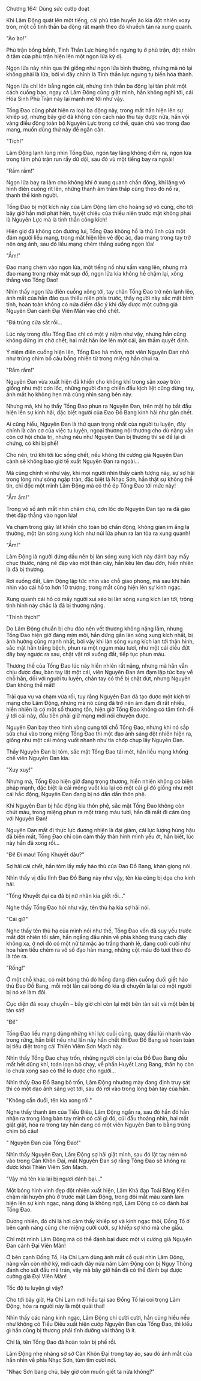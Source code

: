 




Chương 164: Dùng sức cướp đoạt


Khi Lâm Động quát lên một tiếng, cái phù trận huyền ảo kia đột nhiên xoay tròn, một cỗ tinh thần ba động rất mạnh theo đó khuếch tán ra xung quanh.

"Ào ào!"

Phù trận bồng bềnh, Tinh Thần Lực hùng hồn ngưng tụ ở phù trận, đột nhiên ở tâm của phù trận hiện lên một ngọn lửa kỳ dị.

Ngọn lửa này nhìn qua thì giống như ngọn lửa bình thường, nhưng mà nó lại không phải là lửa, bởi vì đây chính là Tinh thần lực ngưng tụ biến hóa thành.

Ngọn lửa chỉ lớn bằng ngón cái, nhưng tinh thần ba động lại tán phát một cách cuồng bạo, ngay cả Lâm Động cũng giật mình, hắn không nghĩ tới, cái Hóa Sinh Phù Trận này lại mạnh mẽ tới như vậy.

Tống Đao cũng phát hiện ra loại ba động này, trong mắt hắn hiện lên sự khiếp sợ, nhưng bây giờ đã không còn cách nào thu tay được nữa, hắn vội vàng điều động toàn bộ Nguyên Lực trong cơ thể, quán chú vào trong đao mang, muốn dùng thứ này để ngăn cản.

"Tích!"

Lâm Động lạnh lùng nhìn Tống Đao, ngón tay lăng không điểm ra, ngọn lửa trong tâm phù trận run rẩy dữ dội, sau đó vù một tiếng bay ra ngoài!

"Rầm rầm!"

Ngọn lửa bay ra làm cho không khí ở xung quanh chấn động, khí lãng vô hình điên cuồng rít lên, những thanh âm trầm thấp cũng theo đó nổ ra, thanh thế kinh người.

Tống Đao bị một kích này của Lâm Động làm cho hoảng sợ vô cùng, cho tới bây giờ hắn mới phát hiện, tuyệt chiêu của thiếu niên trước mặt không phải là Nguyên Lực mà là tinh thần công kích!

Hiện giờ đã không còn đường lui, Tống Đao không hổ là thủ lĩnh của một đám người liều mạng, trong mắt hiện lên vẻ độc ác, đao mang trong tay trở nên óng ánh, sau đó liều mạng chém thẳng xuống ngọn lửa!

"Ầm!"

Đao mang chém vào ngọn lửa, một tiếng nổ như sấm vang lên, nhưng mà đao mang trong nháy mắt sụp đổ, ngọn lửa kia không hề chậm lại, xông thẳng vào Tống Đao!

Nhìn thấy ngọn lửa điên cuồng xông tới, tay chân Tống Đao trở nên lạnh lẽo, ánh mắt của hắn đảo qua thiếu niên phía trước, thấy người này sắc mặt bình tĩnh, hoàn toàn không có nửa điểm đắc ý khi đẩy được một cường giả Nguyên Đan cảnh Đại Viên Mãn vào chỗ chết.

"Đá trúng cửa sắt rồi...

Lúc này trong đầu Tống Đao chỉ có một ý niệm như vậy, nhưng hắn cũng không đứng im chờ chết, hai mắt hắn lóe lên một cái, âm thầm quyết định.

Ý niệm điên cuồng hiện lên, Tống Đao há mồm, một viên Nguyên Đan nhỏ như trúng chim bồ câu bỗng nhiên từ trong miệng hắn chui ra.

"Rầm rầm!"

Nguyên Đan vừa xuất hiện đã khiến cho không khí trong sân xoay tròn giống như một cơn lốc, những người đang chiến đấu kịch liệt cũng dừng tay, ánh mắt họ không hẹn mà cùng nhìn sang bên này.

Nhưng mà, khi họ thấy Tống Đao phun ra Nguyên Đan, trên mặt họ bắt đầu hiện lên sự kinh hãi, đặc biệt người của Đao Đồ Bang kinh hãi như gần chết.

Ai cũng hiểu, Nguyên Đan là thứ quan trọng nhất của người tu luyện, đây chính là căn cơ của việc tu luyện, ngoại thương nội thương cho dù nặng vẫn còn cơ hội chữa trị, nhưng nếu như Nguyên Đan bị thương thì sẽ để lại di chứng, có khi bị phế!

Cho nên, trừ khi tới lúc sống chết, nếu không thì cường giả Nguyên Đan cảnh sẽ không bao giờ tế xuất Nguyên Đan ra ngoài...

Mà cũng chính vì như vậy, khi mọi người nhìn thấy cảnh tượng này, sự sợ hãi trong lòng như sóng ngập tràn, đặc biệt là Nhạc Sơn, hắn thật sự không thể tin, chỉ độc một mình Lâm Động mà có thể ép Tống Đao tới mức này!

"Ầm ầm!"

Trong vô số ánh mắt nhìn chăm chú, cơn lốc do Nguyên Đan tạo ra đã gào thét đập thẳng vào ngọn lửa!

Va chạm trong giây lát khiến cho toàn bộ chấn động, không gian im ắng lạ thường, một làn sóng xung kích như núi lửa phun ra lan tỏa ra xung quanh!

"Ầm!"

Lâm Động là người đứng đầu nên bị làn sóng xung kích này đánh bay mấy chục thước, nặng nề đập vào một thân cây, hắn kêu lên đau đớn, hiển nhiên là đã bị thương.

Rơi xuống đất, Lâm Động lập tức nhìn vào chỗ giao phong, mà sau khi hắn nhìn vào cái hố to hơn 10 trượng, trong mắt cũng hiện lên sự kinh ngạc.

Xung quanh cái hố có mấy người xui xẻo bị làn sóng xung kích lan tới, trông tình hình này chắc là đã bị thương nặng.

"Thình thịch!"

Do Lâm Động chuẩn bị chu đáo nên vết thương không nặng lắm, nhưng Tống Đao hiện giờ đang mím môi, hắn đứng gần làn sóng xung kích nhất, bị ảnh hưởng cũng mạnh nhất, bởi vậy khi làn sóng xung kích lan tới thân hình, sắc mặt hắn trắng bệch, phun ra một ngụm máu tươi, như một cái diều đứt dây bay ngược ra sau, chật vật rơi xuống đất, tiếp tục phun máu.

Thương thế của Tống Đao lúc này hiển nhiên rất nặng, nhưng mà hắn vẫn chịu được đau, bàn tay lật một cái, viên Nguyên Đan ảm đạm lập tức bay về chỗ hắn, đối với người tu luyện, chân tay có thể bị chặt đứt, nhưng Nguyên Đan không thể mất!

Trải qua vụ va chạm vừa rồi, tuy rằng Nguyên Đan đã tạo được một kích trí mạng cho Lâm Động, nhưng mà nó cũng đã trở nên ảm đạm đi rất nhiều, hiển nhiên là có một số thương tổn, hiện giờ Tống Đao không có tâm tình để ý tới cái này, đầu tiên phải giữ mạng mới nói chuyện được.

Nguyên Đan bay theo hình vòng cung tới chỗ Tống Đao, nhưng khi nó sắp sửa chui vào trong miệng Tống Đao thì một đạo ánh sáng đột nhiên hiện ra, giống như một cái móng vuốt nhanh như tia chớp chụp lấy Nguyên Đan.

Thấy Nguyên Đan bị tóm, sắc mặt Tống Đao tái mét, hắn liều mạng khống chế viên Nguyên Đan kia.

"Xuy xuy!"

Nhưng mà, Tống Đao hiện giờ đang trọng thương, hiển nhiên không có biện pháp mạnh, đặc biệt là cái móng vuốt kia lại có một cái gì đó giống như một cái hắc động, Nguyên Đan đang bị nó dần dần thôn phệ.

Khi Nguyên Đan bị hắc động kia thôn phệ, sắc mặt Tống Đao không còn chút máu, trong miệng phun ra một tràng máu tươi, hắn đã mất đi cảm ứng với Nguyên Đan!

Nguyên Đan mất đi thực lực đương nhiên là đại giảm, cái lực lượng hùng hậu đã biến mất, Tống Đao chỉ còn cảm thấy thân hình mình yếu ớt, hắn biết, lúc này hắn đã xong rồi...

"Đi! Đi mau! Tống Khuyết đâu?"

Sợ hãi cái chết, hắn tóm lấy mấy hảo thủ của Đao Đồ Bang, khàn giọng nói.

Nhìn thấy vị đầu lĩnh Đao Đồ Bang này như vậy, tên kia cũng bị dọa cho kinh hãi.

"Tống Khuyết đại ca đã bị nữ nhân kia giết rồi..."

Nghe thấy Tống Đao hỏi như vậy, tên thủ hạ kia sợ hãi nói.

"Cái gì?"

Nghe thấy tên thủ hạ của mình nói như thế, Tống Đao vốn đã suy yếu trước mắt đột nhiên tối sầm, hắn ngẩng đầu nhìn về phía không trung cách đây không xa, ở nơi đó có một nữ tử mặc áo trắng thanh lệ, đang cười cười như hoa hàm tiếu chém ra vô số đạo hàn mang, những cột máu đỏ tươi theo đó là tóe ra.

"Rống!"

Ở một chỗ khác, có một bóng thủ đỏ hồng đang điên cuồng đuổi giết hảo thủ Đao Đồ Bang, mỗi một lần cái bóng đỏ kia di chuyển là lại có một người bị nó xé làm đôi.

Cục diện đã xoay chuyển – bây giờ chỉ còn lại một bên tàn sát và một bên bị tàn sát!

"Đi!"

Tống Đao liều mạng dùng những khí lực cuối cùng, quay đầu lùi nhanh vào trong rừng, hắn biết nếu như lần này hắn chết thì Đao Đồ Bang sẽ hoàn toàn bị tiêu diệt trong cái Thiên Viêm Sơn Mạch này.

Nhìn thấy Tống Đao chạy trốn, những người còn lại của Đồ Đao Bang đều mất hết dũng khí, toán loạn bỏ chạy, về phần Huyết Lang Bang, thân họ còn lo chưa xong sao có thể lo được cho người...

Nhìn thấy Đao Đồ Bang bỏ trốn, Lâm Động nhướng mày đang định truy sát thì có một đạo ánh sáng vọt tới, sau đó rơi vào trong lòng bàn tay của hắn.

"Không cần đuổi, tên kia xong rồi."

Nghe thấy thanh âm của Tiểu Điêu, Lâm Động ngẩn ra, sau đó hắn đó hắn nhận ra trong lòng bàn tay mình có cái gì đó, cúi đầu thoáng nhìn, hai mắt giật giật, hóa ra trong tay hắn đang có một viên Nguyên Đan to bằng trứng chim bồ câu!

" Nguyên Đan của Tống Đao!"

Nhìn thấy Nguyên Đan, Lâm Động sợ hãi giật mình, sau đó lật tay ném nó vào trong Càn Khôn Đại, mất Nguyên Đan sợ rằng Tống Đao sẽ không ra được khỏi Thiên Viêm Sơn Mạch.

"Vậy mà tên kia lại bị ngươi đánh bại..."

Một bóng hình xinh đẹp đột nhiên xuất hiện, Lâm Khả đạp Toái Băng Kiếm chậm rãi huyền phù ở trước mặt Lâm Động, trong đôi mắt màu xanh lam hiện lên sự kinh ngạc, nàng đúng là không ngờ, Lâm Động có có đánh bại Tống Đao.

Đương nhiên, đó chỉ là hơi cảm thấy khiếp sợ và kinh ngạc thôi, Đổng Tố ở bên cạnh nàng cũng che miệng cười cười, sự khiếp sợ khó mà che giấu.

Chỉ một mình Lâm Động mà có thể đánh bại được một vị cường giả Nguyên Đan cảnh Đại Viên Mãn!

Ở bên cạnh Đổng Tố, Hạ Chỉ Lam dùng ánh mắt cổ quái nhìn Lâm Động, nàng vẫn còn nhớ kỹ, mới cách đây nửa năm Lâm Động còn bị Ngụy Thông đánh cho sứt đầu mẻ trán, vậy mà bây giờ hắn đã có thể đánh bại được cường giả Đại Viên Mãn!

Tốc độ tu luyện gì vậy?

Cho tới bây giờ, Hạ Chỉ Lam mới hiểu tại sao Đổng Tố lại coi trọng Lâm Động, hóa ra người này là một quái thai!

Nhìn thấy các nàng kinh ngạc, Lâm Động chỉ cười cười, hắn cũng hiểu nếu như không có Tiểu Điêu xuất hiện cướp Nguyên Đan của Tống Đao, thì kiểu gì hắn cũng bị thương phải tĩnh dưỡng vài tháng là ít.

Chỉ là, tên Tống Đao đã hoàn toàn bị phế rồi.

Lâm Động nhẹ nhàng sờ sờ Càn Khôn Đại trong tay áo, sau đó ánh mắt của hắn nhìn về phía Nhạc Sơn, tủm tỉm cười nói.

"Nhạc Sơn bang chủ, bây giờ còn muốn giết ta nữa không?"




